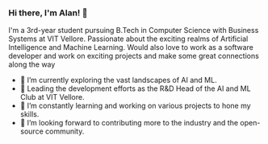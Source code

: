 ### Hi there, I'm Alan! 👋

I'm a 3rd-year student pursuing B.Tech in Computer Science with Business Systems at VIT Vellore. Passionate about the exciting realms of Artificial Intelligence and Machine Learning. Would also love to work as a software developer and work on exciting projects and make some great connections along the way

- 🌱 I’m currently exploring the vast landscapes of AI and ML.
- 💼 Leading the development efforts as the R&D Head of the AI and ML Club at VIT Vellore.
- 🔭 I’m constantly learning and working on various projects to hone my skills.
- 👯 I’m looking forward to contributing more to the industry and the open-source community.
